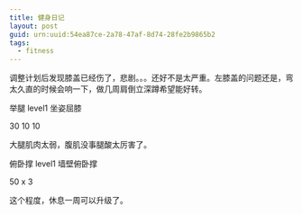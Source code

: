 ```yaml
---
title: 健身日记
layout: post
guid: urn:uuid:54ea87ce-2a78-47af-8d74-28fe2b9865b2
tags: 
  - fitness
---
```


调整计划后发现膝盖已经伤了，悲剧。。。还好不是太严重。左膝盖的问题还是，弯太久直的时候会响一下，做几周肩倒立深蹲希望能好转。

举腿  level1 坐姿屈膝

30 10 10

大腿肌肉太弱，腹肌没事腿酸太厉害了。

俯卧撑 level1 墙壁俯卧撑

50 x 3

这个程度，休息一周可以升级了。
